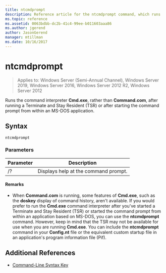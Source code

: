```yaml
---
title: ntcmdprompt
description: Reference article for the ntcmdprompt command, which runs the command interpreter **Cmd.exe**, rather than **Command.com**, after running a Terminate and Stay Resident (TSR) or after starting the command prompt from within an MS-DOS application.
ms.topic: reference
ms.assetid: 0063bdbb-dc2b-41c4-99ee-b011603aaa86
ms.author: jgerend
author: JasonGerend
manager: mtillman
ms.date: 10/16/2017
---
```

# ntcmdprompt

> Applies to: Windows Server (Semi-Annual Channel), Windows Server 2019, Windows Server 2016, Windows Server 2012 R2, Windows Server 2012

Runs the command interpreter **Cmd.exe**, rather than **Command.com**, after running a Terminate and Stay Resident (TSR) or after starting the command prompt from within an MS-DOS application.

## Syntax

```
ntcmdprompt
```

### Parameters

| Parameter | Description |
| --------- | ----------- |
| /? | Displays help at the command prompt. |

#### Remarks

- When **Command.com** is running, some features of **Cmd.exe**, such as the **doskey** display of command history, aren't available. If you would prefer to run the **Cmd.exe** command interpreter after you've started a Terminate and Stay Resident (TSR) or started the command prompt from within an application based on MS-DOS, you can use the **ntcmdprompt** command. However, keep in mind that the TSR may not be available for use when you are running **Cmd.exe**. You can include the **ntcmdprompt** command in your **Config.nt** file or the equivalent custom startup file in an application's program information file (Pif).

## Additional References

- [Command-Line Syntax Key](command-line-syntax-key.md)
